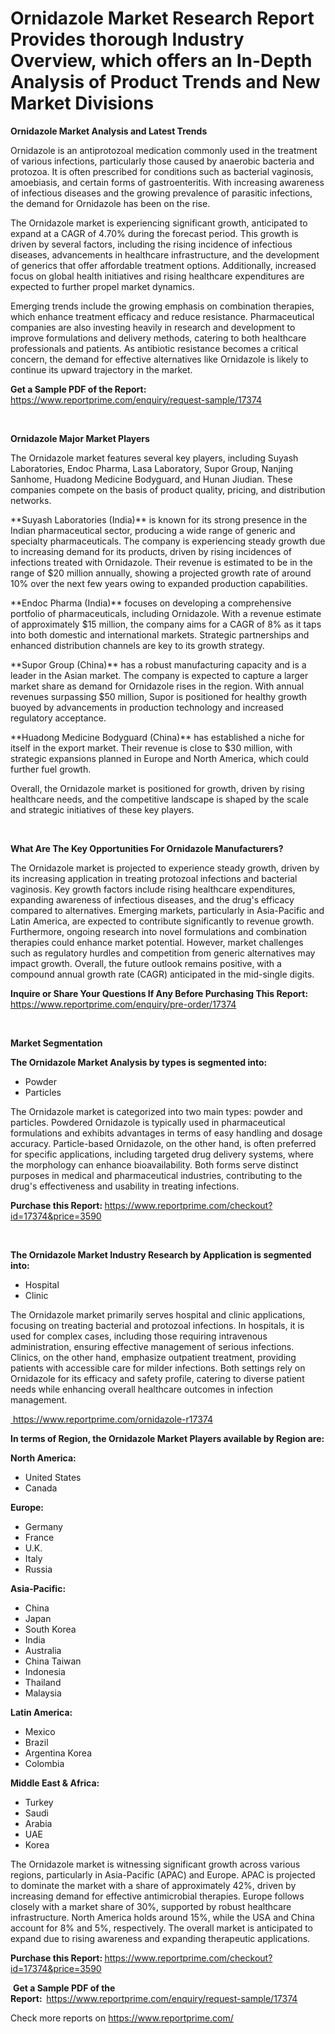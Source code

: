 <p><h1>Ornidazole Market Research Report Provides thorough Industry Overview, which offers an In-Depth Analysis of Product Trends and New Market Divisions</h1></p><p><strong>Ornidazole Market Analysis and Latest Trends</strong></p>
<p><p>Ornidazole is an antiprotozoal medication commonly used in the treatment of various infections, particularly those caused by anaerobic bacteria and protozoa. It is often prescribed for conditions such as bacterial vaginosis, amoebiasis, and certain forms of gastroenteritis. With increasing awareness of infectious diseases and the growing prevalence of parasitic infections, the demand for Ornidazole has been on the rise.</p><p>The Ornidazole market is experiencing significant growth, anticipated to expand at a CAGR of 4.70% during the forecast period. This growth is driven by several factors, including the rising incidence of infectious diseases, advancements in healthcare infrastructure, and the development of generics that offer affordable treatment options. Additionally, increased focus on global health initiatives and rising healthcare expenditures are expected to further propel market dynamics.</p><p>Emerging trends include the growing emphasis on combination therapies, which enhance treatment efficacy and reduce resistance. Pharmaceutical companies are also investing heavily in research and development to improve formulations and delivery methods, catering to both healthcare professionals and patients. As antibiotic resistance becomes a critical concern, the demand for effective alternatives like Ornidazole is likely to continue its upward trajectory in the market.</p></p>
<p><strong>Get a Sample PDF of the Report:&nbsp;</strong> <a href="https://www.reportprime.com/enquiry/request-sample/17374?utm_campaign=2485&utm_medium=2&utm_source=Github&utm_content=ia&utm_term=18032025&utm_id=ornidazole">https://www.reportprime.com/enquiry/request-sample/17374</a></p>
<p>&nbsp;</p>
<p><strong>Ornidazole Major Market Players</strong></p>
<p><p>The Ornidazole market features several key players, including Suyash Laboratories, Endoc Pharma, Lasa Laboratory, Supor Group, Nanjing Sanhome, Huadong Medicine Bodyguard, and Hunan Jiudian. These companies compete on the basis of product quality, pricing, and distribution networks.</p><p>**Suyash Laboratories (India)** is known for its strong presence in the Indian pharmaceutical sector, producing a wide range of generic and specialty pharmaceuticals. The company is experiencing steady growth due to increasing demand for its products, driven by rising incidences of infections treated with Ornidazole. Their revenue is estimated to be in the range of $20 million annually, showing a projected growth rate of around 10% over the next few years owing to expanded production capabilities.</p><p>**Endoc Pharma (India)** focuses on developing a comprehensive portfolio of pharmaceuticals, including Ornidazole. With a revenue estimate of approximately $15 million, the company aims for a CAGR of 8% as it taps into both domestic and international markets. Strategic partnerships and enhanced distribution channels are key to its growth strategy.</p><p>**Supor Group (China)** has a robust manufacturing capacity and is a leader in the Asian market. The company is expected to capture a larger market share as demand for Ornidazole rises in the region. With annual revenues surpassing $50 million, Supor is positioned for healthy growth buoyed by advancements in production technology and increased regulatory acceptance.</p><p>**Huadong Medicine Bodyguard (China)** has established a niche for itself in the export market. Their revenue is close to $30 million, with strategic expansions planned in Europe and North America, which could further fuel growth.</p><p>Overall, the Ornidazole market is positioned for growth, driven by rising healthcare needs, and the competitive landscape is shaped by the scale and strategic initiatives of these key players.</p></p>
<p>&nbsp;</p>
<p><strong>What Are The Key Opportunities For Ornidazole Manufacturers?</strong></p>
<p><p>The Ornidazole market is projected to experience steady growth, driven by its increasing application in treating protozoal infections and bacterial vaginosis. Key growth factors include rising healthcare expenditures, expanding awareness of infectious diseases, and the drug's efficacy compared to alternatives. Emerging markets, particularly in Asia-Pacific and Latin America, are expected to contribute significantly to revenue growth. Furthermore, ongoing research into novel formulations and combination therapies could enhance market potential. However, market challenges such as regulatory hurdles and competition from generic alternatives may impact growth. Overall, the future outlook remains positive, with a compound annual growth rate (CAGR) anticipated in the mid-single digits.</p></p>
<p><strong>Inquire or Share Your Questions If Any Before Purchasing This Report:</strong> <a href="https://www.reportprime.com/enquiry/pre-order/17374?utm_campaign=2485&utm_medium=2&utm_source=Github&utm_content=ia&utm_term=18032025&utm_id=ornidazole">https://www.reportprime.com/enquiry/pre-order/17374</a></p>
<p>&nbsp;</p>
<p><strong>Market Segmentation</strong></p>
<p><strong>The Ornidazole Market Analysis by types is segmented into:</strong></p>
<p><ul><li>Powder</li><li>Particles</li></ul></p>
<p><p>The Ornidazole market is categorized into two main types: powder and particles. Powdered Ornidazole is typically used in pharmaceutical formulations and exhibits advantages in terms of easy handling and dosage accuracy. Particle-based Ornidazole, on the other hand, is often preferred for specific applications, including targeted drug delivery systems, where the morphology can enhance bioavailability. Both forms serve distinct purposes in medical and pharmaceutical industries, contributing to the drug's effectiveness and usability in treating infections.</p></p>
<p><strong>Purchase this Report:&nbsp;</strong><a href="https://www.reportprime.com/checkout?id=17374&price=3590&utm_campaign=2485&utm_medium=2&utm_source=Github&utm_content=ia&utm_term=18032025&utm_id=ornidazole">https://www.reportprime.com/checkout?id=17374&price=3590</a></p>
<p>&nbsp;</p>
<p><strong>The Ornidazole Market Industry Research by Application is segmented into:</strong></p>
<p><ul><li>Hospital</li><li>Clinic</li></ul></p>
<p><p>The Ornidazole market primarily serves hospital and clinic applications, focusing on treating bacterial and protozoal infections. In hospitals, it is used for complex cases, including those requiring intravenous administration, ensuring effective management of serious infections. Clinics, on the other hand, emphasize outpatient treatment, providing patients with accessible care for milder infections. Both settings rely on Ornidazole for its efficacy and safety profile, catering to diverse patient needs while enhancing overall healthcare outcomes in infection management.</p></p>
<p><a href="https://www.reportprime.com/ornidazole-r17374?utm_campaign=2485&utm_medium=2&utm_source=Github&utm_content=ia&utm_term=18032025&utm_id=ornidazole">&nbsp;https://www.reportprime.com/ornidazole-r17374</a></p>
<p><strong>In terms of Region, the Ornidazole Market Players available by Region are:</strong></p>
<p>
    <p> <strong> North America: </strong>
        <ul>
            <li>United States</li>
            <li>Canada</li>
        </ul>
        </p> 
    <p> <strong> Europe: </strong>
        <ul>
            <li>Germany</li>
            <li>France</li>
            <li>U.K.</li>
            <li>Italy</li>
            <li>Russia</li>
        </ul>
        </p> 
    <p> <strong> Asia-Pacific: </strong>
        <ul>
            <li>China</li>
            <li>Japan</li>
            <li>South Korea</li>
            <li>India</li>
            <li>Australia</li>
            <li>China Taiwan</li>
            <li>Indonesia</li>
            <li>Thailand</li>
            <li>Malaysia</li>
        </ul>
        </p> 
    <p> <strong> Latin America: </strong>
        <ul>
            <li>Mexico</li>
            <li>Brazil</li>
            <li>Argentina Korea</li>
            <li>Colombia</li>
        </ul>
        </p> 
    <p> <strong> Middle East & Africa: </strong>
        <ul>
            <li>Turkey</li>
            <li>Saudi</li>
            <li>Arabia</li>
            <li>UAE</li>
            <li>Korea</li>
        </ul>
    </p>
    </p>
<p><p>The Ornidazole market is witnessing significant growth across various regions, particularly in Asia-Pacific (APAC) and Europe. APAC is projected to dominate the market with a share of approximately 42%, driven by increasing demand for effective antimicrobial therapies. Europe follows closely with a market share of 30%, supported by robust healthcare infrastructure. North America holds around 15%, while the USA and China account for 8% and 5%, respectively. The overall market is anticipated to expand due to rising awareness and expanding therapeutic applications.</p></p>
<p><strong>Purchase this Report: </strong><a href="https://www.reportprime.com/checkout?id=17374&price=3590&utm_campaign=2485&utm_medium=2&utm_source=Github&utm_content=ia&utm_term=18032025&utm_id=ornidazole">https://www.reportprime.com/checkout?id=17374&price=3590</a></p>
<p>&nbsp;<strong>Get a Sample PDF of the Report:&nbsp;&nbsp;</strong><a href="https://www.reportprime.com/enquiry/request-sample/17374?utm_campaign=2485&utm_medium=2&utm_source=Github&utm_content=ia&utm_term=18032025&utm_id=ornidazole">https://www.reportprime.com/enquiry/request-sample/17374</a></p>
<p><strong></strong></p>
<p>Check more reports on <a href="https://www.reportprime.com/?utm_campaign=2485&utm_medium=2&utm_source=Github&utm_content=ia&utm_term=18032025&utm_id=ornidazole">https://www.reportprime.com/</a></p>